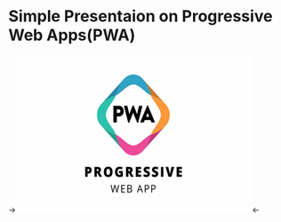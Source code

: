 # Simple Presentaion on Progressive Web Apps(PWA)

->![img1](https://github.com/VasaviLagishetty/Progressive-Web-App/blob/master/PWA/imgs/pwa.png?raw=true)<-
